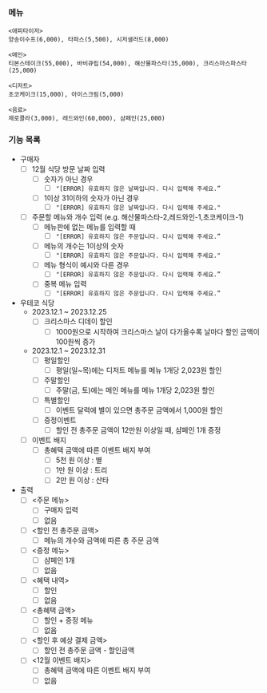 ### 메뉴

````
<애피타이저>
양송이수프(6,000), 타파스(5,500), 시저샐러드(8,000)

<메인>
티본스테이크(55,000), 바비큐립(54,000), 해산물파스타(35,000), 크리스마스파스타(25,000)

<디저트>
초코케이크(15,000), 아이스크림(5,000)

<음료>
제로콜라(3,000), 레드와인(60,000), 샴페인(25,000)
````

### 기능 목록

- 구매자
    - [ ] 12월 식당 방문 날짜 입력
        - [ ] 숫자가 아닌 경우
            - [ ] `"[ERROR] 유효하지 않은 날짜입니다. 다시 입력해 주세요.”`
        - [ ] 1이상 31이하의 숫자가 아닌 경우
            - [ ] `"[ERROR] 유효하지 않은 날짜입니다. 다시 입력해 주세요."`
    - [ ] 주문할 메뉴와 개수 입력 (e.g. 해산물파스타-2,레드와인-1,초코케이크-1)
        - [ ] 메뉴판에 없는 메뉴를 입력할 때
            - [ ] `"[ERROR] 유효하지 않은 주문입니다. 다시 입력해 주세요.”`
        - [ ] 메뉴의 개수는 1이상의 숫자
            - [ ] `"[ERROR] 유효하지 않은 주문입니다. 다시 입력해 주세요."`
        - [ ] 메뉴 형식이 예시와 다른 경우
            - [ ] `"[ERROR] 유효하지 않은 주문입니다. 다시 입력해 주세요.”`
        - [ ] 중복 메뉴 입력
            - [ ] `"[ERROR] 유효하지 않은 주문입니다. 다시 입력해 주세요.”`
- 우테코 식당
    - 2023.12.1 ~ 2023.12.25
        - [ ] 크리스마스 디데이 할인
            - [ ] 1000원으로 시작하여 크리스마스 날이 다가올수록 날마다 할인 금액이 100원씩 증가
    - 2023.12.1 ~ 2023.12.31
        - [ ] 평일할인
            - [ ] 평일(일~목)에는 디저트 메뉴를 메뉴 1개당 2,023원 할인
        - [ ] 주말할인
            - [ ] 주말(금, 토)에는 메인 메뉴를 메뉴 1개당 2,023원 할인
        - [ ] 특별할인
            - [ ] 이벤트 달력에 별이 있으면 총주문 금액에서 1,000원 할인
        - [ ] 증정이벤트
            - [ ] 할인 전 총주문 금액이 12만원 이상일 때, 샴페인 1개 증정
    - [ ] 이벤트 배지
        - [ ] 총혜택 금액에 따른 이벤트 배지 부여
            - [ ] 5천 원 이상 : 별
            - [ ] 1만 원 이상 : 트리
            - [ ] 2만 원 이상 : 산타
- 출력
    - [ ] <주문 메뉴>
        - [ ] 구매자 입력
        - [ ] 없음
    - [ ] <할인 전 총주문 금액>
        - [ ] 메뉴의 개수와 금액에 따른 총 주문 금액
    - [ ] <증정 메뉴>
        - [ ] 샴페인 1개
        - [ ] 없음
    - [ ] <혜택 내역>
        - [ ] 할인
        - [ ] 없음
    - [ ] <총혜택 금액>
        - [ ] 할인 + 증정 메뉴
        - [ ] 없음
    - [ ] <할인 후 예상 결제 금액>
        - [ ] 할인 전 총주문 금액 - 할인금액
    - [ ] <12월 이벤트 배지>
        - [ ] 총혜택 금액에 따른 이벤트 배지 부여
        - [ ] 없음